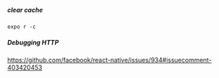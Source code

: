 ##### clear cache
`expo r -c`

##### Debugging HTTP
https://github.com/facebook/react-native/issues/934#issuecomment-403420453